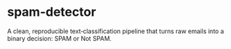 # spam-detector
A clean, reproducible text‑classification pipeline that turns raw emails into a binary decision: SPAM or Not SPAM.
